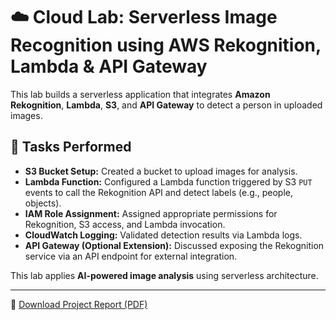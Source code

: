 # ☁️ Cloud Lab: Serverless Image Recognition using AWS Rekognition, Lambda & API Gateway

This lab builds a serverless application that integrates **Amazon Rekognition**, **Lambda**, **S3**, and **API Gateway** to detect a person in uploaded images.

## 🔧 Tasks Performed

- **S3 Bucket Setup:** Created a bucket to upload images for analysis.
- **Lambda Function:** Configured a Lambda function triggered by S3 `PUT` events to call the Rekognition API and detect labels (e.g., people, objects).
- **IAM Role Assignment:** Assigned appropriate permissions for Rekognition, S3 access, and Lambda invocation.
- **CloudWatch Logging:** Validated detection results via Lambda logs.
- **API Gateway (Optional Extension):** Discussed exposing the Rekognition service via an API endpoint for external integration.

This lab applies **AI-powered image analysis** using serverless architecture.

---

📄 [Download Project Report (PDF)](CLOUD_ASSIGNMENT_12.pdf)

